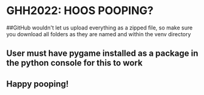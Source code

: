 # GHH2022: HOOS POOPING?
##GitHub wouldn't let us upload everything as a zipped file, so make sure you download all folders as they are named and within the venv directory
## User must have pygame installed as a package in the python console for this to work 
## Happy pooping!
